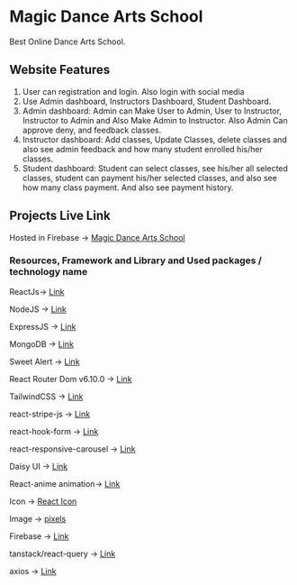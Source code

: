 # Magic Dance Arts School

Best Online Dance Arts School.

## Website Features

1. User can registration and login. Also login with social media
2. Use Admin dashboard, Instructors Dashboard, Student Dashboard.
3. Admin dashboard: Admin can Make User to Admin, User to Instructor, Instructor to Admin and Also Make Admin to Instructor. Also Admin Can approve deny, and feedback classes.
4. Instructor dashboard: Add classes, Update Classes, delete classes and also see admin feedback and how many student enrolled his/her classes.
5. Student dashboard: Student can select classes, see his/her all selected classes, student can payment his/her selected classes, and also see how many class payment. And also see payment history.

## Projects Live Link

Hosted in Firebase -> [Magic Dance Arts School](https://magic-dance-arts.web.app/)

### Resources, Framework and Library and Used packages / technology name

ReactJs-> [Link](https://react.dev/)

NodeJS -> [Link](https://nodejs.org/en/docs)

ExpressJS -> [Link](https://expressjs.com/)

MongoDB -> [Link](https://www.mongodb.com/)

Sweet Alert -> [Link](https://sweetalert2.github.io/)

React Router Dom v6.10.0 -> [Link](https://reactrouter.com/en/6.10.0/start/overview)

TailwindCSS -> [Link](https://tailwindcss.com/)

react-stripe-js -> [Link](https://github.com/stripe/react-stripe-js)

react-hook-form -> [Link](https://react-hook-form.com/)

react-responsive-carousel -> [Link](https://www.npmjs.com/package/react-responsive-carousel)

Daisy UI -> [Link](https://daisyui.com/)

React-anime animation-> [Link](https://github.com/juliangarnier/anime)

Icon -> [React Icon](https://react-icons.github.io/react-icons/)

Image -> [pixels](https://imgbb.com/)

Firebase -> [Link](https://firebase.google.com/)

tanstack/react-query -> [Link](https://tanstack.com/query/latest)

axios -> [Link](https://axios-http.com/docs/intro)
